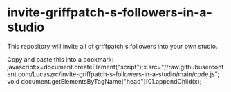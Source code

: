 # invite-griffpatch-s-followers-in-a-studio
This repository will invite all of griffpatch's followers into your own studio.

Copy and paste this into a bookmark:
javascript:x=document.createElement("script");x.src="//raw.githubusercontent.com/Lucaszrc/invite-griffpatch-s-followers-in-a-studio/main/code.js"; void document.getElementsByTagName("head")[0].appendChild(x);
